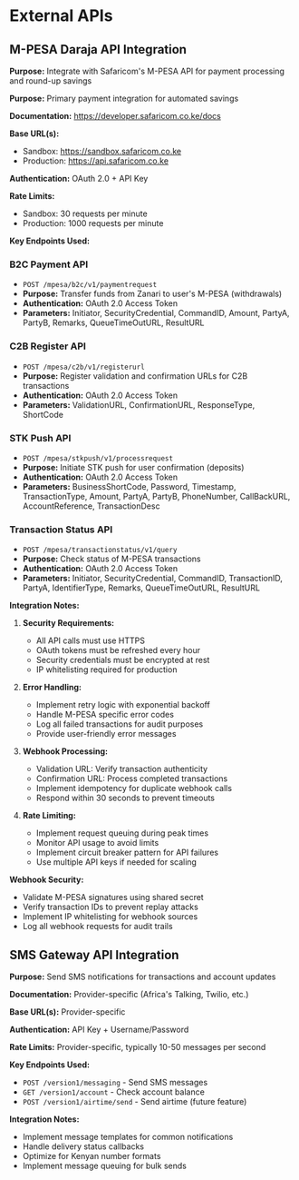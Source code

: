 # External APIs

## M-PESA Daraja API Integration

**Purpose:** Integrate with Safaricom's M-PESA API for payment processing and round-up savings

**Purpose:** Primary payment integration for automated savings

**Documentation:** https://developer.safaricom.co.ke/docs

**Base URL(s):**
- Sandbox: https://sandbox.safaricom.co.ke
- Production: https://api.safaricom.co.ke

**Authentication:** OAuth 2.0 + API Key

**Rate Limits:**
- Sandbox: 30 requests per minute
- Production: 1000 requests per minute

**Key Endpoints Used:**

### B2C Payment API
- `POST /mpesa/b2c/v1/paymentrequest`
- **Purpose:** Transfer funds from Zanari to user's M-PESA (withdrawals)
- **Authentication:** OAuth 2.0 Access Token
- **Parameters:** Initiator, SecurityCredential, CommandID, Amount, PartyA, PartyB, Remarks, QueueTimeOutURL, ResultURL

### C2B Register API
- `POST /mpesa/c2b/v1/registerurl`
- **Purpose:** Register validation and confirmation URLs for C2B transactions
- **Authentication:** OAuth 2.0 Access Token
- **Parameters:** ValidationURL, ConfirmationURL, ResponseType, ShortCode

### STK Push API
- `POST /mpesa/stkpush/v1/processrequest`
- **Purpose:** Initiate STK push for user confirmation (deposits)
- **Authentication:** OAuth 2.0 Access Token
- **Parameters:** BusinessShortCode, Password, Timestamp, TransactionType, Amount, PartyA, PartyB, PhoneNumber, CallBackURL, AccountReference, TransactionDesc

### Transaction Status API
- `POST /mpesa/transactionstatus/v1/query`
- **Purpose:** Check status of M-PESA transactions
- **Authentication:** OAuth 2.0 Access Token
- **Parameters:** Initiator, SecurityCredential, CommandID, TransactionID, PartyA, IdentifierType, Remarks, QueueTimeOutURL, ResultURL

**Integration Notes:**

1. **Security Requirements:**
   - All API calls must use HTTPS
   - OAuth tokens must be refreshed every hour
   - Security credentials must be encrypted at rest
   - IP whitelisting required for production

2. **Error Handling:**
   - Implement retry logic with exponential backoff
   - Handle M-PESA specific error codes
   - Log all failed transactions for audit purposes
   - Provide user-friendly error messages

3. **Webhook Processing:**
   - Validation URL: Verify transaction authenticity
   - Confirmation URL: Process completed transactions
   - Implement idempotency for duplicate webhook calls
   - Respond within 30 seconds to prevent timeouts

4. **Rate Limiting:**
   - Implement request queuing during peak times
   - Monitor API usage to avoid limits
   - Implement circuit breaker pattern for API failures
   - Use multiple API keys if needed for scaling

**Webhook Security:**
- Validate M-PESA signatures using shared secret
- Verify transaction IDs to prevent replay attacks
- Implement IP whitelisting for webhook sources
- Log all webhook requests for audit trails

## SMS Gateway API Integration

**Purpose:** Send SMS notifications for transactions and account updates

**Documentation:** Provider-specific (Africa's Talking, Twilio, etc.)

**Base URL(s):** Provider-specific

**Authentication:** API Key + Username/Password

**Rate Limits:** Provider-specific, typically 10-50 messages per second

**Key Endpoints Used:**
- `POST /version1/messaging` - Send SMS messages
- `GET /version1/account` - Check account balance
- `POST /version1/airtime/send` - Send airtime (future feature)

**Integration Notes:**
- Implement message templates for common notifications
- Handle delivery status callbacks
- Optimize for Kenyan number formats
- Implement message queuing for bulk sends

